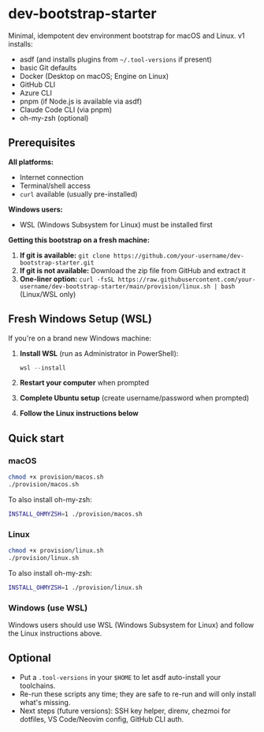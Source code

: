 # dev-bootstrap-starter

Minimal, idempotent dev environment bootstrap for macOS and Linux.
v1 installs:
- asdf (and installs plugins from `~/.tool-versions` if present)
- basic Git defaults
- Docker (Desktop on macOS; Engine on Linux)
- GitHub CLI
- Azure CLI
- pnpm (if Node.js is available via asdf)
- Claude Code CLI (via pnpm)
- oh-my-zsh (optional)

## Prerequisites

**All platforms:**
- Internet connection
- Terminal/shell access
- `curl` available (usually pre-installed)

**Windows users:**
- WSL (Windows Subsystem for Linux) must be installed first

**Getting this bootstrap on a fresh machine:**
1. **If git is available:** `git clone https://github.com/your-username/dev-bootstrap-starter.git`
2. **If git is not available:** Download the zip file from GitHub and extract it
3. **One-liner option:** `curl -fsSL https://raw.githubusercontent.com/your-username/dev-bootstrap-starter/main/provision/linux.sh | bash` (Linux/WSL only)

## Fresh Windows Setup (WSL)

If you're on a brand new Windows machine:

1. **Install WSL** (run as Administrator in PowerShell):
   ```powershell
   wsl --install
   ```

2. **Restart your computer** when prompted

3. **Complete Ubuntu setup** (create username/password when prompted)

4. **Follow the Linux instructions below**

## Quick start

### macOS
```bash
chmod +x provision/macos.sh
./provision/macos.sh
```

To also install oh-my-zsh:
```bash
INSTALL_OHMYZSH=1 ./provision/macos.sh
```

### Linux
```bash
chmod +x provision/linux.sh
./provision/linux.sh
```

To also install oh-my-zsh:
```bash
INSTALL_OHMYZSH=1 ./provision/linux.sh
```

### Windows (use WSL)
Windows users should use WSL (Windows Subsystem for Linux) and follow the Linux instructions above.

## Optional
- Put a `.tool-versions` in your `$HOME` to let asdf auto-install your toolchains.
- Re-run these scripts any time; they are safe to re-run and will only install what's missing.
- Next steps (future versions): SSH key helper, direnv, chezmoi for dotfiles, VS Code/Neovim config, GitHub CLI auth.
```
